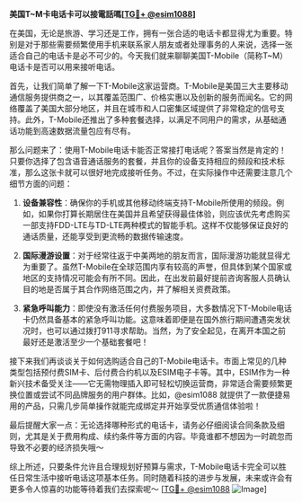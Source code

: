 **美国T~M卡电话卡可以接電話嗎[[TG💪+ @esim1088](https://t.me/s/esim1088)]**

在美国，无论是旅游、学习还是工作，拥有一张合适的电话卡都显得尤为重要。特别是对于那些需要频繁使用手机来联系家人朋友或者处理事务的人来说，选择一张适合自己的电话卡是必不可少的。今天我们就来聊聊美国T-Mobile（简称T~M）电话卡是否可以用来接听电话。

首先，让我们简单了解一下T-Mobile这家运营商。T-Mobile是美国三大主要移动通信服务提供商之一，以其覆盖范围广、价格实惠以及创新的服务而闻名。它的网络覆盖了美国大部分地区，并且在城市和人口密集区域提供了非常稳定的信号支持。此外，T-Mobile还推出了多种套餐选择，以满足不同用户的需求，从基础通话功能到高速数据流量包应有尽有。

那么问题来了：使用T-Mobile电话卡能否正常接打电话呢？答案当然是肯定的！只要你选择了包含语音通话服务的套餐，并且你的设备支持相应的频段和技术标准，那么这张卡就可以很好地完成接听任务。不过，在实际操作中还需要注意几个细节方面的问题：

1. **设备兼容性**：确保你的手机或其他移动终端支持T-Mobile所使用的频段。例如，如果你打算长期居住在美国并且希望获得最佳体验，则应该优先考虑购买一部支持FDD-LTE与TD-LTE两种模式的智能手机。这样不仅能够保证良好的通话质量，还能享受到更流畅的数据传输速度。

2. **国际漫游设置**：对于经常往返于中美两地的朋友而言，国际漫游功能就显得尤为重要了。虽然T-Mobile在全球范围内享有较高的声誉，但具体到某个国家或地区的支持情况可能会有所不同。因此，在出发前最好提前咨询客服人员确认目的地是否属于其合作网络范围之内，并了解相关资费政策。

3. **紧急呼叫能力**：即使没有激活任何付费服务项目，大多数情况下T-Mobile电话卡仍然具备基本的紧急呼叫功能。这意味着即便是在国外旅行期间遭遇突发状况时，也可以通过拨打911寻求帮助。当然，为了安全起见，在离开本国之前最好还是激活至少一个基础套餐吧！

接下来我们再谈谈关于如何选购适合自己的T-Mobile电话卡。市面上常见的几种类型包括预付费SIM卡、后付费合约机以及ESIM电子卡等。其中，ESIM作为一种新兴技术备受关注——它无需物理插入即可轻松切换运营商，非常适合需要频繁更换位置或尝试不同品牌服务的用户群体。比如，@esim1088 就提供了一款便捷易用的产品，只需几步简单操作就能完成绑定并开始享受优质通信体验啦！

最后提醒大家一点：无论选择哪种形式的电话卡，请务必仔细阅读合同条款及细则，尤其是关于费用构成、续约条件等方面的内容。毕竟谁都不想因为一时疏忽而导致不必要的经济损失哦～

综上所述，只要条件允许且合理规划好预算与需求，T-Mobile电话卡完全可以胜任日常生活中接听电话这项基本任务。同时随着科技的进步与发展，未来或许会有更多令人惊喜的功能等待着我们去探索呢～ [[TG💪+ @esim1088](https://t.me/s/esim1088) ![Image](https://i.postimg.cc/4NQfJmqS/Snipaste-2025-05-13-00-14-12.png)]